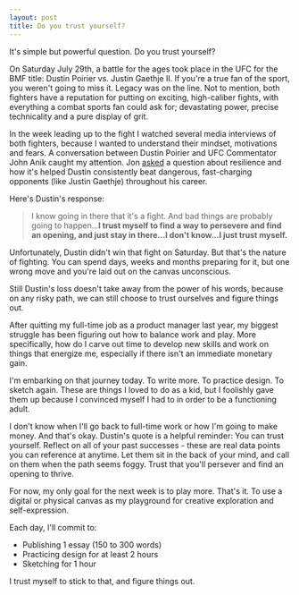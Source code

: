 ```yaml
---
layout: post
title: Do you trust yourself?
---
```


It's simple but powerful question. Do you trust yourself?

On Saturday July 29th, a battle for the ages took place in the UFC for the BMF title: Dustin Poirier vs. Justin Gaethje II. If you're a true fan of the sport, you weren't going to miss it. Legacy was on the line. Not to mention, both fighters have a reputation for putting on exciting, high-caliber fights, with everything a combat sports fan could ask for; devastating power, precise technicality and a pure display of grit.

In the week leading up to the fight I watched several media interviews of both fighters, because I wanted to understand their mindset, motivations and fears. A conversation between Dustin Poirier and UFC Commentator John Anik caught my attention. Jon [asked](https://youtu.be/PNPYvBc4CKA?t=138) a question about resilience and how it's helped Dustin consistently beat dangerous, fast-charging opponents (like Justin Gaethje) throughout his career.

Here's Dustin's response:

> I know going in there that it's a fight. And bad things are probably going to happen...**I trust myself to find a way to persevere and find an opening, and just stay in there...I don't know...I just trust myself.**

Unfortunately, Dustin didn't win that fight on Saturday. But that's the nature of fighting. You can spend days, weeks and months preparing for it, but one wrong move and you're laid out on the canvas unconscious.

Still Dustin's loss doesn't take away from the power of his words, because on any risky path, we can still choose to trust ourselves and figure things out.

After quitting my full-time job as a product manager last year, my biggest struggle has been figuring out how to balance work and play. More specifically, how do I carve out time to develop new skills and work on things that energize me, especially if there isn't an immediate monetary gain.

I'm embarking on that journey today. To write more. To practice design. To sketch again. These are things I loved to do as a kid, but I foolishly gave them up because I convinced myself I had to in order to be a functioning adult.

I don't know when I'll go back to full-time work or how I'm going to make money. And that's okay. Dustin's quote is a helpful reminder: You can trust yourself. Reflect on all of your past successes - these are real data points you can reference at anytime. Let them sit in the back of your mind, and call on them when the path seems foggy. Trust that you'll persever and find an opening to thrive.

For now, my only goal for the next week is to play more. That's it. To use a digital or physical canvas as my playground for creative exploration and self-expression.

Each day, I'll commit to:
- Publishing 1 essay (150 to 300 words)
- Practicing design for at least 2 hours
- Sketching for 1 hour

I trust myself to stick to that, and figure things out.
